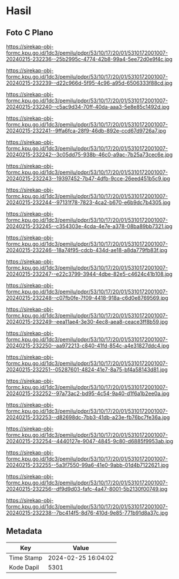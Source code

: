 # Hasil

## Foto C Plano

https://sirekap-obj-formc.kpu.go.id/1dc3/pemilu/pdpr/53/10/17/20/01/5310172001007-20240215-232236--25b2995c-4774-42b8-99a4-5ee72d0e9f4c.jpg

https://sirekap-obj-formc.kpu.go.id/1dc3/pemilu/pdpr/53/10/17/20/01/5310172001007-20240215-232239--d22c966d-5f95-4c96-a95d-6506333f88cd.jpg

https://sirekap-obj-formc.kpu.go.id/1dc3/pemilu/pdpr/53/10/17/20/01/5310172001007-20240215-232240--c5ac9d34-70ff-40da-aaa3-5e8e85c1492d.jpg

https://sirekap-obj-formc.kpu.go.id/1dc3/pemilu/pdpr/53/10/17/20/01/5310172001007-20240215-232241--9ffa6fca-28f9-46db-892e-ccd67d9726a7.jpg

https://sirekap-obj-formc.kpu.go.id/1dc3/pemilu/pdpr/53/10/17/20/01/5310172001007-20240215-232242--3c05dd75-938b-46c0-a9ac-7b25a73cec6e.jpg

https://sirekap-obj-formc.kpu.go.id/1dc3/pemilu/pdpr/53/10/17/20/01/5310172001007-20240215-232243--19397452-7b47-4dfb-9cce-26eed451b5c9.jpg

https://sirekap-obj-formc.kpu.go.id/1dc3/pemilu/pdpr/53/10/17/20/01/5310172001007-20240215-232244--97131f78-7823-4ca2-b670-e6b9dc7b4305.jpg

https://sirekap-obj-formc.kpu.go.id/1dc3/pemilu/pdpr/53/10/17/20/01/5310172001007-20240215-232245--c354303e-4cda-4e7e-a378-08ba89bb7321.jpg

https://sirekap-obj-formc.kpu.go.id/1dc3/pemilu/pdpr/53/10/17/20/01/5310172001007-20240215-232246--18a74f95-cdcb-434d-ae18-a8da779fb83f.jpg

https://sirekap-obj-formc.kpu.go.id/1dc3/pemilu/pdpr/53/10/17/20/01/5310172001007-20240215-232247--e22c3799-3944-4dbe-82e5-c4624c41b108.jpg

https://sirekap-obj-formc.kpu.go.id/1dc3/pemilu/pdpr/53/10/17/20/01/5310172001007-20240215-232248--c07fb0fe-7f09-4418-918a-c6d0e8769569.jpg

https://sirekap-obj-formc.kpu.go.id/1dc3/pemilu/pdpr/53/10/17/20/01/5310172001007-20240215-232249--eea11ae4-3e30-4ec8-aea8-ceace3ff8b59.jpg

https://sirekap-obj-formc.kpu.go.id/1dc3/pemilu/pdpr/53/10/17/20/01/5310172001007-20240215-232250--aa972213-c840-41fd-854c-a4e31827ddc4.jpg

https://sirekap-obj-formc.kpu.go.id/1dc3/pemilu/pdpr/53/10/17/20/01/5310172001007-20240215-232251--05287601-4824-41e7-8a75-bf4a58143d81.jpg

https://sirekap-obj-formc.kpu.go.id/1dc3/pemilu/pdpr/53/10/17/20/01/5310172001007-20240215-232252--97a73ac2-bd95-4c54-9a40-d1f6a1b2ee0a.jpg

https://sirekap-obj-formc.kpu.go.id/1dc3/pemilu/pdpr/53/10/17/20/01/5310172001007-20240215-232253--d82698dc-7bb3-41db-a23e-fb76bc7fe36a.jpg

https://sirekap-obj-formc.kpu.go.id/1dc3/pemilu/pdpr/53/10/17/20/01/5310172001007-20240215-232254--4440127e-9047-4845-9c80-d6885f9953ab.jpg

https://sirekap-obj-formc.kpu.go.id/1dc3/pemilu/pdpr/53/10/17/20/01/5310172001007-20240215-232255--5a3f7550-99a6-41e0-9abb-01d4b7122621.jpg

https://sirekap-obj-formc.kpu.go.id/1dc3/pemilu/pdpr/53/10/17/20/01/5310172001007-20240215-232256--df9d9d03-fafc-4a47-8001-5b2130f00749.jpg

https://sirekap-obj-formc.kpu.go.id/1dc3/pemilu/pdpr/53/10/17/20/01/5310172001007-20240215-232238--7bc414f5-8d76-410d-9e85-771b91d8a37c.jpg


## Metadata

| Key        | Value               |
| ---------- | ------------------- |
| Time Stamp | 2024-02-25 16:04:02 |
| Kode Dapil | 5301                |




